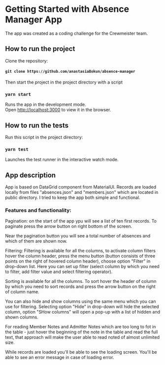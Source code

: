 # Getting Started with Absence Manager App

The app was created as a coding challenge for the Crewmeister team.

## How to run the project

Clone the repository:

#### `git clone https://github.com/anastasiaBokun/absence-manager`

Then start the project in the project directory with a script

### `yarn start`

Runs the app in the development mode.\
Open [http://localhost:3000](http://localhost:3000) to view it in the browser.

## How to run the tests

Run this script in the project directory:

### `yarn test`

Launches the test runner in the interactive watch mode.


## App description

App is based on DataGrid component from MaterialUI. Records are loaded locally from files "absences.json" and "members.json" which are located in public directory. I tried to keep the app both simple and functional. 

### Features and functionality: 

Pagination: on the start of the app ypu will see a list of ten first records. To paginate press the arrow button on right bottom of the screen.

Near the pagination button you will see a total number of absences and which of them are shown now.

Filtering: Filtering is available for all the columns, to activate column filters hover the column header, press the menu button (button consists of three points on the right of hovered column header), choose option "Filter" in drop-down list. Here you can set up filter (select column by which you need to filter, add filter value and select filtering operator).

Sorting is available for all the columns. To sort hover the header of column by which you need to sort records and press the arrow button on the right of column name.

You can also hide and show columns using the same menu which you can use for filtering. Selecting option "Hide" in drop-down will hide the selected column, option "SHow columns" will open a pop-up with a list of hidden and shown columns.

For reading Member Notes and Admitter Notes which are too long to fot in the table - just hover the beginning of the note in the table and read the full text, that approach will make the user able to read noted of almost unlimited size.

While records are loaded you'll be able to see the loading screen. You'll be able to see an error message in case of loading error. 

